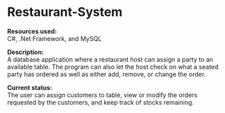 Restaurant-System
===

**Resources used:**  
C#, .Net Framework, and MySQL

**Description:**   
A database application where a restaurant host can assign a party to an available table. The program can also let the host check on what a seated party has ordered as well as either add, remove, or change the order.

**Current status:**   
The user can assign customers to table, view or modify the orders requested by the customers, and keep track of stocks remaining.
